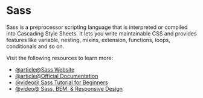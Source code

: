 # Sass

Sass is a preprocessor scripting language that is interpreted or compiled into Cascading Style Sheets. It lets you write maintainable CSS and provides features like variable, nesting, mixins, extension, functions, loops, conditionals and so on.

Visit the following resources to learn more:

- [@article@Sass Website](https://sass-lang.com/)
- [@article@Official Documentation](https://sass-lang.com/documentation)
- [@video@ Sass Tutorial for Beginners](https://www.youtube.com/watch?v=_a5j7KoflTs)
- [@video@ Sass, BEM, & Responsive Design](https://www.youtube.com/watch?v=jfMHA8SqUL4)

